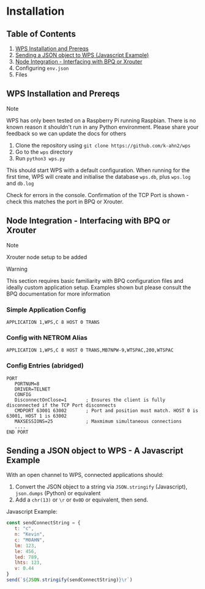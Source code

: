 # Installation

## Table of Contents

1. [WPS Installation and Prereqs](#wps-installation-and-prereqs)
2. [Sending a JSON object to WPS (Javascript Example)](#sending-a-json-object-to-wps---a-javascript-example)
3. [Node Integration - Interfacing with BPQ or Xrouter](#node-integration---interfacing-with-bpq-or-xrouter)
4. Configuring `env.json`
5. Files

## WPS Installation and Prereqs

> [!NOTE]
> WPS has only been tested on a Raspberry Pi running Raspbian. There is no known reason it shouldn't run in any Python environment. Please share your feedback so we can update the docs for others

1. Clone the repository using `git clone https://github.com/k-ahn2/wps`
2. Go to the `wps` directory
3. Run `python3 wps.py`

This should start WPS with a default configuration. When running for the first time, WPS will create and initialise the database `wps.db`, plus `wps.log` and `db.log`

Check for errors in the console. Confirmation of the TCP Port is shown - check this matches the port in BPQ or Xrouter.

## Node Integration - Interfacing with BPQ or Xrouter

> [!NOTE]
> Xrouter node setup to be added

> [!WARNING]
> This section requires basic familiarity with BPQ configuration files and ideally custom application setup. Examples shown but please consult the BPQ documentation for more information

### Simple Application Config
`APPLICATION 1,WPS,C 8 HOST 0 TRANS`

### Config with NETROM Alias
`APPLICATION 1,WPS,C 8 HOST 0 TRANS,MB7NPW-9,WTSPAC,200,WTSPAC`

### Config Entries (abridged)
```
PORT
   PORTNUM=8
   DRIVER=TELNET
   CONFIG
   DisconnectOnClose=1       ; Ensures the client is fully disconnected if the TCP Port disconnects
   CMDPORT 63001 63002       ; Port and position must match. HOST 0 is 63001, HOST 1 is 63002
   MAXSESSIONS=25            ; Maxmimum simultaneous connections
   ....
END PORT
```

## Sending a JSON object to WPS - A Javascript Example

With an open channel to WPS, connected applications should:
1. Convert the JSON object to a string via `JSON.stringify` (Javascript), `json.dumps` (Python) or equivalent
2. Add a `chr(13)` or `\r` or `0x0D` or equivalent, then send.

Javascript Example:

```javascript
const sendConnectString = {
   t: "c",
   n: "Kevin",
   c: "M0AHN",
   lm: 123,
   le: 456,
   led: 789,
   lhts: 123,
   v: 0.44
}
send(`${JSON.stringify(sendConnectString)}\r`)
```